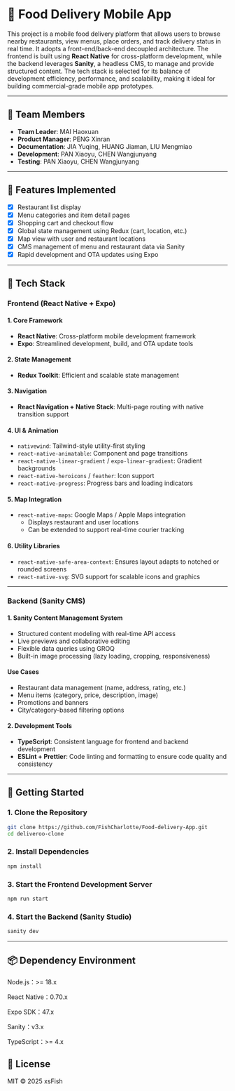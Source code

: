 # 🍱 Food Delivery Mobile App

This project is a mobile food delivery platform that allows users to browse nearby restaurants, view menus, place orders, and track delivery status in real time. It adopts a front-end/back-end decoupled architecture. The frontend is built using **React Native** for cross-platform development, while the backend leverages **Sanity**, a headless CMS, to manage and provide structured content. The tech stack is selected for its balance of development efficiency, performance, and scalability, making it ideal for building commercial-grade mobile app prototypes.

---

## 🥇 Team Members

- **Team Leader**: MAI Haoxuan
- **Product Manager**: PENG Xinran
- **Documentation**: JIA Yuqing, HUANG Jiaman, LIU Mengmiao
- **Development**: PAN Xiaoyu, CHEN Wangjunyang
- **Testing**: PAN Xiaoyu, CHEN Wangjunyang

---

## 🧩 Features Implemented

- [x] Restaurant list display
- [x] Menu categories and item detail pages
- [x] Shopping cart and checkout flow
- [x] Global state management using Redux (cart, location, etc.)
- [x] Map view with user and restaurant locations
- [x] CMS management of menu and restaurant data via Sanity
- [x] Rapid development and OTA updates using Expo

---

## 🔧 Tech Stack

### Frontend (React Native + Expo)

#### 1. Core Framework

- **React Native**: Cross-platform mobile development framework
- **Expo**: Streamlined development, build, and OTA update tools

#### 2. State Management

- **Redux Toolkit**: Efficient and scalable state management

#### 3. Navigation

- **React Navigation + Native Stack**: Multi-page routing with native transition support

#### 4. UI & Animation

- `nativewind`: Tailwind-style utility-first styling
- `react-native-animatable`: Component and page transitions
- `react-native-linear-gradient` / `expo-linear-gradient`: Gradient backgrounds
- `react-native-heroicons` / `feather`: Icon support
- `react-native-progress`: Progress bars and loading indicators

#### 5. Map Integration

- `react-native-maps`: Google Maps / Apple Maps integration
    - Displays restaurant and user locations
    - Can be extended to support real-time courier tracking

#### 6. Utility Libraries

- `react-native-safe-area-context`: Ensures layout adapts to notched or rounded screens
- `react-native-svg`: SVG support for scalable icons and graphics

---

### Backend (Sanity CMS)

#### 1. Sanity Content Management System

- Structured content modeling with real-time API access
- Live previews and collaborative editing
- Flexible data queries using GROQ
- Built-in image processing (lazy loading, cropping, responsiveness)

#### Use Cases

- Restaurant data management (name, address, rating, etc.)
- Menu items (category, price, description, image)
- Promotions and banners
- City/category-based filtering options

#### 2. Development Tools

- **TypeScript**: Consistent language for frontend and backend development
- **ESLint + Prettier**: Code linting and formatting to ensure code quality and consistency

---

## 🚀 Getting Started

### 1. Clone the Repository

```bash
git clone https://github.com/FishCharlotte/Food-delivery-App.git
cd deliveroo-clone
```

### 2. Install Dependencies

```bash
npm install
```
### 3. Start the Frontend Development Server

```bash
npm run start
```

### 4. Start the Backend (Sanity Studio)

```bash
sanity dev
```

---

## 📦 Dependency Environment
Node.js：>= 18.x

React Native：0.70.x

Expo SDK：47.x

Sanity：v3.x

TypeScript：>= 4.x

## 📄 License
MIT © 2025 xsFish

